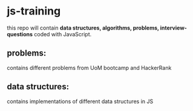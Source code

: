 # js-training

this repo will contain **data structures, algorithms, problems, interview-questions** coded with JavaScript.

##  problems:  
contains different problems from UoM bootcamp and HackerRank 
##  data structures: 
contains implementations of different data structures in JS
